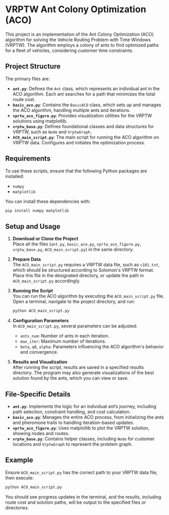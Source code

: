 
# VRPTW Ant Colony Optimization (ACO)

This project is an implementation of the Ant Colony Optimization (ACO) algorithm for solving the Vehicle Routing Problem with Time Windows (VRPTW). The algorithm employs a colony of ants to find optimized paths for a fleet of vehicles, considering customer time constraints.

## Project Structure

The primary files are:

- **`ant.py`**: Defines the `Ant` class, which represents an individual ant in the ACO algorithm. Each ant searches for a path that minimizes the total route cost.
- **`basic_aco.py`**: Contains the `BasicACO` class, which sets up and manages the ACO algorithm, handling multiple ants and iterations.
- **`vprtw_aco_figure.py`**: Provides visualization utilities for the VRPTW solutions using matplotlib.
- **`vrptw_base.py`**: Defines foundational classes and data structures for VRPTW, such as `Node` and `VrptwGraph`.
- **`ACO_main_script.py`**: The main script for running the ACO algorithm on VRPTW data. Configures and initiates the optimization process.

## Requirements

To use these scripts, ensure that the following Python packages are installed:

- `numpy`
- `matplotlib`

You can install these dependencies with:
```bash
pip install numpy matplotlib
```

## Setup and Usage

1. **Download or Clone the Project**  
   Place all the files (`ant.py`, `basic_aco.py`, `vprtw_aco_figure.py`, `vrptw_base.py`, `ACO_main_script.py`) in the same directory.

2. **Prepare Data**  
   The `ACO_main_script.py` requires a VRPTW data file, such as `c101.txt`, which should be structured according to Solomon's VRPTW format. Place this file in the designated directory, or update the path in `ACO_main_script.py` accordingly.

3. **Running the Script**  
   You can run the ACO algorithm by executing the `ACO_main_script.py` file. Open a terminal, navigate to the project directory, and run:

   ```bash
   python ACO_main_script.py
   ```

4. **Configuration Parameters**  
   In `ACO_main_script.py`, several parameters can be adjusted:

   - `ants_num`: Number of ants in each iteration.
   - `max_iter`: Maximum number of iterations.
   - `beta`, `q0`, `alpha`: Parameters influencing the ACO algorithm's behavior and convergence.

5. **Results and Visualization**  
   After running the script, results are saved in a specified results directory. The program may also generate visualizations of the best solution found by the ants, which you can view or save.

## File-Specific Details

- **`ant.py`**: Implements the logic for an individual ant’s journey, including path selection, constraint handling, and cost calculation.
- **`basic_aco.py`**: Manages the entire ACO process, from initializing the ants and pheromone trails to handling iteration-based updates.
- **`vprtw_aco_figure.py`**: Uses matplotlib to plot the VRPTW solution, showing nodes and routes.
- **`vrptw_base.py`**: Contains helper classes, including `Node` for customer locations and `VrptwGraph` to represent the problem graph.

## Example

Ensure `ACO_main_script.py` has the correct path to your VRPTW data file, then execute:

```bash
python ACO_main_script.py
```

You should see progress updates in the terminal, and the results, including route cost and solution paths, will be output to the specified files or directories.
